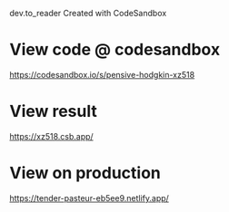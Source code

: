 dev.to_reader
Created with CodeSandbox

# View code @ codesandbox

https://codesandbox.io/s/pensive-hodgkin-xz518

# View result

https://xz518.csb.app/

# View on production

https://tender-pasteur-eb5ee9.netlify.app/
